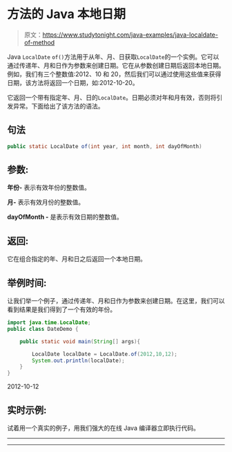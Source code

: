 # 方法的 Java 本地日期

> 原文：<https://www.studytonight.com/java-examples/java-localdate-of-method>

Java `LocalDate` `of()`方法用于从年、月、日获取`LocalDate`的一个实例。它可以通过传递年、月和日作为参数来创建日期。它在从参数创建日期后返回本地日期。例如，我们有三个整数值:2012、10 和 20，然后我们可以通过使用这些值来获得日期，该方法将返回一个日期，如:2012-10-20。

它返回一个带有指定年、月、日的`LocalDate`。日期必须对年和月有效，否则将引发异常。下面给出了该方法的语法。

## 句法

```java
public static LocalDate of(int year, int month, int dayOfMonth)
```

## 参数:

**年份-** 表示有效年份的整数值。

**月-** 表示有效月份的整数值。

**dayOfMonth -** 是表示有效日期的整数值。

## 返回:

它在组合指定的年、月和日之后返回一个本地日期。

## 举例时间:

让我们举一个例子，通过传递年、月和日作为参数来创建日期。在这里，我们可以看到结果是我们得到了一个有效的年份。

```java
import java.time.LocalDate;
public class DateDemo {

	public static void main(String[] args){  

		LocalDate localDate = LocalDate.of(2012,10,12);
		System.out.println(localDate);		
	}
}
```

2012-10-12

## 实时示例:

试着用一个真实的例子，用我们强大的在线 Java 编译器立即执行代码。

* * *

* * *